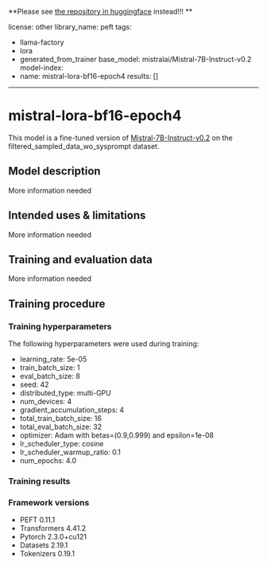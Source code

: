 **Please see [the repository in huggingface](https://huggingface.co/syGOAT/Mistral-v0.2-Translator-bf16) instead!!! **

license: other
library_name: peft
tags:

- llama-factory
- lora
- generated_from_trainer
base_model: mistralai/Mistral-7B-Instruct-v0.2
model-index:
- name: mistral-lora-bf16-epoch4
  results: []
---

<!-- This model card has been generated automatically according to the information the Trainer had access to. You
should probably proofread and complete it, then remove this comment. -->

# mistral-lora-bf16-epoch4

This model is a fine-tuned version of [Mistral-7B-Instruct-v0.2](https://huggingface.co/mistralai/Mistral-7B-Instruct-v0.2) on the filtered_sampled_data_wo_sysprompt dataset.

## Model description

More information needed

## Intended uses & limitations

More information needed

## Training and evaluation data

More information needed

## Training procedure

### Training hyperparameters

The following hyperparameters were used during training:
- learning_rate: 5e-05
- train_batch_size: 1
- eval_batch_size: 8
- seed: 42
- distributed_type: multi-GPU
- num_devices: 4
- gradient_accumulation_steps: 4
- total_train_batch_size: 16
- total_eval_batch_size: 32
- optimizer: Adam with betas=(0.9,0.999) and epsilon=1e-08
- lr_scheduler_type: cosine
- lr_scheduler_warmup_ratio: 0.1
- num_epochs: 4.0

### Training results



### Framework versions

- PEFT 0.11.1
- Transformers 4.41.2
- Pytorch 2.3.0+cu121
- Datasets 2.19.1
- Tokenizers 0.19.1